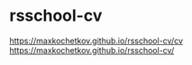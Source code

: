 # rsschool-cv
https://maxkochetkov.github.io/rsschool-cv/cv
https://maxkochetkov.github.io/rsschool-cv/
